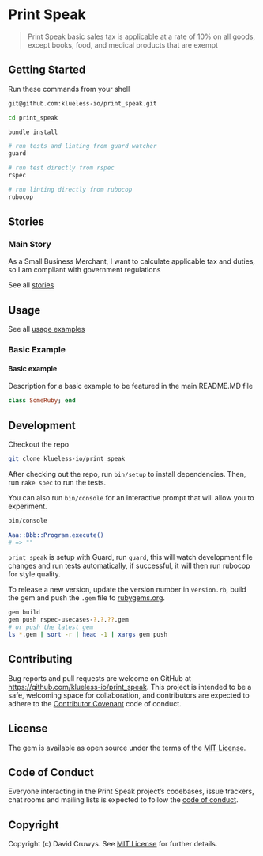 # Print Speak

> Print Speak basic sales tax is applicable at a rate of 10% on all goods, except books, food, and medical products that are exempt

## Getting Started

Run these commands from your shell

```bash
git@github.com:klueless-io/print_speak.git

cd print_speak

bundle install

# run tests and linting from guard watcher
guard

# run test directly from rspec
rspec

# run linting directly from rubocop
rubocop
```

## Stories

### Main Story

As a Small Business Merchant, I want to calculate applicable tax and duties, so I am compliant with government regulations

See all [stories](./STORIES.md)

## Usage

See all [usage examples](./USAGE.md)

### Basic Example

#### Basic example

Description for a basic example to be featured in the main README.MD file

```ruby
class SomeRuby; end
```

## Development

Checkout the repo

```bash
git clone klueless-io/print_speak
```

After checking out the repo, run `bin/setup` to install dependencies. Then, run `rake spec` to run the tests.

You can also run `bin/console` for an interactive prompt that will allow you to experiment.

```bash
bin/console

Aaa::Bbb::Program.execute()
# => ""
```

`print_speak` is setup with Guard, run `guard`, this will watch development file changes and run tests automatically, if successful, it will then run rubocop for style quality.

To release a new version, update the version number in `version.rb`, build the gem and push the `.gem` file to [rubygems.org](https://rubygems.org).

```bash
gem build
gem push rspec-usecases-?.?.??.gem
# or push the latest gem
ls *.gem | sort -r | head -1 | xargs gem push
```

## Contributing

Bug reports and pull requests are welcome on GitHub at https://github.com/klueless-io/print_speak. This project is intended to be a safe, welcoming space for collaboration, and contributors are expected to adhere to the [Contributor Covenant](http://contributor-covenant.org) code of conduct.

## License

The gem is available as open source under the terms of the [MIT License](https://opensource.org/licenses/MIT).

## Code of Conduct

Everyone interacting in the Print Speak project’s codebases, issue trackers, chat rooms and mailing lists is expected to follow the [code of conduct](https://github.com/klueless-io/print_speak/blob/master/CODE_OF_CONDUCT.md).

## Copyright

Copyright (c) David Cruwys. See [MIT License](LICENSE.txt) for further details.
